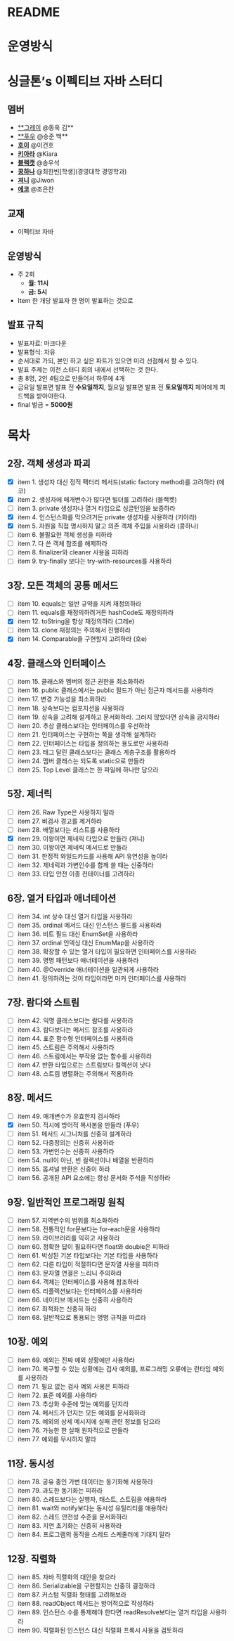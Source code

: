 # README

# 운영방식

# 싱글톤’s 이펙티브 자바 스터디

## 멤버

- [**그레이](https://github.com/kim0914) @동욱 김**
- [**푸우](https://github.com/BGuga) @승준 백**
- **[호이](https://github.com/this2sho)** @이건호
- **[키아라](https://github.com/kiarakim)** @Kiara
- **[블랙캣](https://github.com/Songusika)** @송우석
- **[콩하나](https://github.com/kong-hana01)** @최한빈[학생](경영대학 경영학과) ‍
- **[져니](http://github.com/cl8d)** @Jiwon
- **[에코](https://github.com/echo724)** @조은찬

## 교재

- 이펙티브 자바

## 운영방식

- 주 2회
    - **월: 11시**
    - **금: 5시**
- Item 한 개당 발표자 한 명이 발표하는 것으로

## 발표 규칙

- 발표자료: 마크다운
- 발표형식: 자유
- 순서대로 가되, 본인 하고 싶은 파트가 있으면 미리 선점해서 할 수 있다.
- 발표 주제는 이전 스터디 회의 내에서 선택하는 것 한다.
- 총 8명, 2인 4팀으로 만들어서 하루에 4개
- 금요일 발표면 발표 전 **수요일까지**, 월요일 발표면 발표 전 **토요일까지** 페어에게 피드백을 받아야한다.
- final 벌금 =  **5000원**

# 목차

## 2장. 객체 생성과 파괴

- [x]  item 1. 생성자 대신 정적 팩터리 메서드(static factory method)를 고려하라 (에코)
- [x]  item 2. 생성자에 매개변수가 많다면 빌더를 고려하라 (블랙켓)
- [ ]  item 3. private 생성자나 열거 타입으로 싱글턴임을 보증하라
- [x]  item 4. 인스턴스화를 막으려거든 private 생성자를 사용하라 (키아라)
- [x]  item 5. 자원을 직접 명시하지 말고 의존 객체 주입을 사용하라 (콩하나)
- [ ]  item 6. 불필요한 객체 생성을 피하라
- [ ]  item 7. 다 쓴 객체 참조를 해제하라
- [ ]  item 8. finalizer와 cleaner 사용을 피하라
- [ ]  item 9. try-finally 보다는 try-with-resources를 사용하라

## 3장. 모든 객체의 공통 메서드

- [ ]  item 10. equals는 일반 규약을 지켜 재정의하라
- [ ]  item 11. equals를 재정의하려거든 hashCode도 재정의하라
- [x]  item 12. toString을 항상 재정의하라 (그레e)
- [ ]  item 13. clone 재정의는 주의해서 진행하라
- [x]  item 14. Comparable을 구현할지 고려하라 (호e)

## 4장. 클래스와 인터페이스

- [ ]  item 15. 클래스와 멤버의 접근 권한을 최소화하라
- [ ]  item 16. public 클래스에서는 public 필드가 아닌 접근자 메서드를 사용하라
- [ ]  item 17. 변경 가능성을 최소화하라
- [ ]  item 18. 상속보다는 컴포지션을 사용하라
- [ ]  item 19. 상속을 고려해 설계하고 문서화하라. 그러지 않았다면 상속을 금지하라
- [ ]  item 20. 추상 클래스보다는 인터페이스를 우선하라
- [ ]  item 21. 인터페이스는 구현하는 쪽을 생각해 설계하라
- [ ]  item 22. 인터페이스는 타입을 정의하는 용도로만 사용하라
- [ ]  item 23. 태그 달린 클래스보다는 클래스 계층구조를 활용하라
- [ ]  item 24. 멤버 클래스는 되도록 static으로 만들라
- [ ]  item 25. Top Level 클래스는 한 파일에 하나만 담으라

## 5장. 제너릭

- [ ]  item 26. Raw Type은 사용하지 말라
- [ ]  item 27. 비검사 경고를 제거하라
- [ ]  item 28. 배열보다는 리스트를 사용하라
- [x]  item 29. 이왕이면 제네릭 타입으로 만들라 (져니)
- [ ]  item 30. 이왕이면 제네릭 메서드로 만들라
- [ ]  item 31. 한정적 와일드카드를 사용해 API 유연성을 높이라
- [ ]  item 32. 제네릭과 가변인수를 함께 쓸 때는 신중하라
- [ ]  item 33. 타입 안전 이종 컨테이너를 고려하라

## 6장. 열거 타입과 애너테이션

- [ ]  item 34. int 상수 대신 열거 타입을 사용하라
- [ ]  item 35. ordinal 메서드 대신 인스턴스 필드를 사용하라
- [ ]  item 36. 비트 필드 대신 EnumSet을 사용하라
- [ ]  item 37. ordinal 인덱싱 대신 EnumMap을 사용하라
- [ ]  item 38. 확장할 수 있는 열거 타입이 필요하면 인터페이스를 사용하라
- [ ]  item 39. 명명 패턴보다 애너테이션을 사용하라
- [ ]  item 40. @Override 애너테이션을 일관되게 사용하라
- [ ]  item 41. 정의하려는 것이 타입이라면 마커 인터페이스를 사용하라

## 7장. 람다와 스트림

- [ ]  item 42. 익명 클래스보다는 람다를 사용하라
- [ ]  item 43. 람다보다는 메서드 참조를 사용하라
- [ ]  item 44. 표준 함수형 인터페이스를 사용하라
- [ ]  item 45. 스트림은 주의해서 사용하라
- [ ]  item 46. 스트림에서는 부작용 없는 함수를 사용하라
- [ ]  item 47. 반환 타입으로는 스트림보다 컬렉션이 낫다
- [ ]  item 48. 스트림 병렬화는 주의해서 적용하라

## 8장. 메서드

- [ ]  item 49. 매개변수가 유효한지 검사하라
- [x]  item 50. 적시에 방어적 복사본을 만들라 (푸우)
- [ ]  item 51. 메서드 시그니처를 신중히 설계하라
- [ ]  item 52. 다중정의는 신중히 사용하라
- [ ]  item 53. 가변인수는 신중히 사용하라
- [ ]  item 54. null이 아닌, 빈 컬렉션이나 배열을 반환하라
- [ ]  item 55. 옵셔널 반환은 신중이 하라
- [ ]  item 56. 공개된 API 요소에는 항상 문서화 주석을 작성하라

## 9장. 일반적인 프로그래밍 원칙

- [ ]  item 57. 지역변수의 범위를 최소화하라
- [ ]  item 58. 전통적인 for문보다는 for-each문을 사용하라
- [ ]  item 59. 라이브러리를 익히고 사용하라
- [ ]  item 60. 정확한 답이 필요하다면 float와 double은 피하라
- [ ]  item 61. 박싱된 기본 타입보다는 기본 타입을 사용하라
- [ ]  item 62. 다른 타입이 적절하다면 문자열 사용을 피하라
- [ ]  item 63. 문자열 연결은 느리니 주의하라
- [ ]  item 64. 객체는 인터페이스를 사용해 참조하라
- [ ]  item 65. 리플렉션보다는 인터페이스를 사용하라
- [ ]  item 66. 네이티브 메서드는 신중히 사용하라
- [ ]  item 67. 최적화는 신중히 하라
- [ ]  item 68. 일반적으로 통용되는 명명 규칙을 따르라

## 10장. 예외

- [ ]  item 69. 예외는 진짜 예외 상황에만 사용하라
- [ ]  item 70. 복구할 수 있는 상황에는 검사 예외를, 프로그래밍 오류에는 런타임 예외를 사용하라
- [ ]  item 71. 필요 없는 검사 예외 사용은 피하라
- [ ]  item 72. 표준 예외를 사용하라
- [ ]  item 73. 추상화 수준에 맞는 예외를 던지라
- [ ]  item 74. 메서드가 던지는 모든 예외를 문서화하라
- [ ]  item 75. 예외의 상세 메시지에 실패 관련 정보를 담으라
- [ ]  item 76. 가능한 한 실패 원자적으로 만들라
- [ ]  item 77. 예외를 무시하지 말라

## 11장. 동시성

- [ ]  item 78. 공유 중인 가변 데이터는 동기화해 사용하라
- [ ]  item 79. 과도한 동기화는 피하라
- [ ]  item 80. 스레드보다는 실행자, 태스트, 스트림을 애용하라
- [ ]  item 81. wait와 notify보다는 동시성 유틸리티를 애용하라
- [ ]  item 82. 스레드 안전성 수준을 문서화하라
- [ ]  item 83. 지연 초기화는 신중히 사용하라
- [ ]  item 84. 프로그램의 동작을 스레드 스케줄러에 기대지 말라

## 12장. 직렬화

- [ ]  item 85. 자바 직렬화의 대안을 찾으라
- [ ]  item 86. Serializable을 구현할지는 신중히 결정하라
- [ ]  item 87. 커스텀 직렬화 형태를 고려해보라
- [ ]  item 88. readObject 메서드는 방어적으로 작성하라
- [ ]  item 89. 인스턴스 수를 통제해야 한다면 readResolve보다는 열거 타입을 사용하라
- [ ]  item 90. 직렬화된 인스턴스 대신 직렬화 프록시 사용을 검토하라